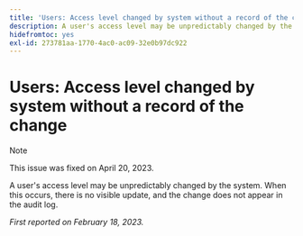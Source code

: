 ```yaml
---
title: 'Users: Access level changed by system without a record of the change'
description: A user's access level may be unpredictably changed by the system. When this occurs, there is no visible update, and the change does not appear in the audit log.
hidefromtoc: yes
exl-id: 273781aa-1770-4ac0-ac09-32e0b97dc922
---
```

# Users: Access level changed by system without a record of the change

>[!NOTE]
>
>This issue was fixed on April 20, 2023.

A user's access level may be unpredictably changed by the system. When this occurs, there is no visible update, and the change does not appear in the audit log.

_First reported on February 18, 2023._
